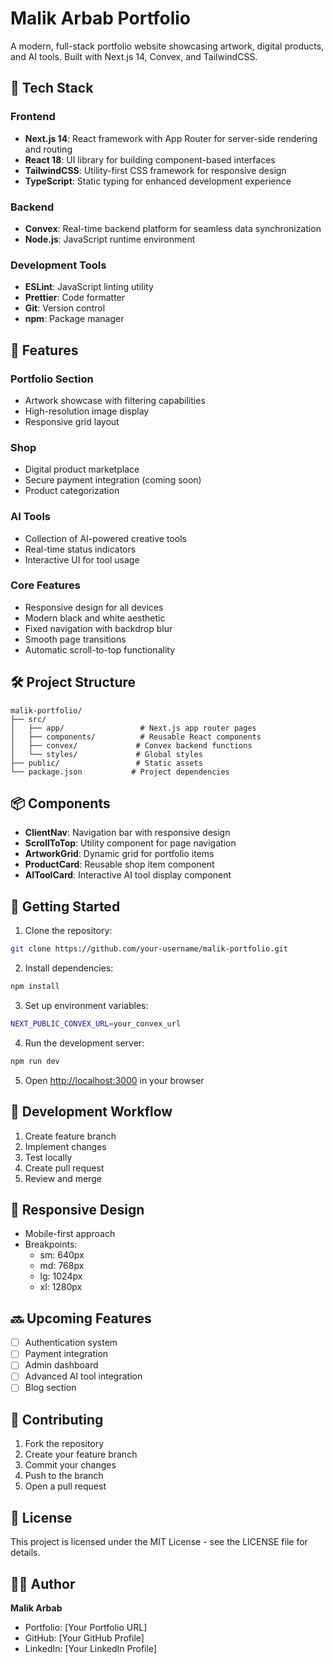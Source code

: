# Malik Arbab Portfolio

A modern, full-stack portfolio website showcasing artwork, digital products, and AI tools. Built with Next.js 14, Convex, and TailwindCSS.

## 🚀 Tech Stack

### Frontend
- **Next.js 14**: React framework with App Router for server-side rendering and routing
- **React 18**: UI library for building component-based interfaces
- **TailwindCSS**: Utility-first CSS framework for responsive design
- **TypeScript**: Static typing for enhanced development experience

### Backend
- **Convex**: Real-time backend platform for seamless data synchronization
- **Node.js**: JavaScript runtime environment

### Development Tools
- **ESLint**: JavaScript linting utility
- **Prettier**: Code formatter
- **Git**: Version control
- **npm**: Package manager

## 🌟 Features

### Portfolio Section
- Artwork showcase with filtering capabilities
- High-resolution image display
- Responsive grid layout

### Shop
- Digital product marketplace
- Secure payment integration (coming soon)
- Product categorization

### AI Tools
- Collection of AI-powered creative tools
- Real-time status indicators
- Interactive UI for tool usage

### Core Features
- Responsive design for all devices
- Modern black and white aesthetic
- Fixed navigation with backdrop blur
- Smooth page transitions
- Automatic scroll-to-top functionality

## 🛠️ Project Structure

```
malik-portfolio/
├── src/
│   ├── app/                 # Next.js app router pages
│   ├── components/          # Reusable React components
│   ├── convex/             # Convex backend functions
│   └── styles/             # Global styles
├── public/                 # Static assets
└── package.json           # Project dependencies
```

## 📦 Components

- **ClientNav**: Navigation bar with responsive design
- **ScrollToTop**: Utility component for page navigation
- **ArtworkGrid**: Dynamic grid for portfolio items
- **ProductCard**: Reusable shop item component
- **AIToolCard**: Interactive AI tool display component

## 🚀 Getting Started

1. Clone the repository:
```bash
git clone https://github.com/your-username/malik-portfolio.git
```

2. Install dependencies:
```bash
npm install
```

3. Set up environment variables:
```bash
NEXT_PUBLIC_CONVEX_URL=your_convex_url
```

4. Run the development server:
```bash
npm run dev
```

5. Open [http://localhost:3000](http://localhost:3000) in your browser

## 🔄 Development Workflow

1. Create feature branch
2. Implement changes
3. Test locally
4. Create pull request
5. Review and merge

## 📱 Responsive Design

- Mobile-first approach
- Breakpoints:
  - sm: 640px
  - md: 768px
  - lg: 1024px
  - xl: 1280px

## 🔜 Upcoming Features

- [ ] Authentication system
- [ ] Payment integration
- [ ] Admin dashboard
- [ ] Advanced AI tool integration
- [ ] Blog section

## 🤝 Contributing

1. Fork the repository
2. Create your feature branch
3. Commit your changes
4. Push to the branch
5. Open a pull request

## 📄 License

This project is licensed under the MIT License - see the LICENSE file for details.

## 👨‍💻 Author

**Malik Arbab**
- Portfolio: [Your Portfolio URL]
- GitHub: [Your GitHub Profile]
- LinkedIn: [Your LinkedIn Profile]
